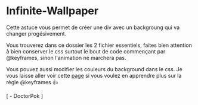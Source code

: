# Infinite-Wallpaper

Cette astuce vous permet de créer une div avec un backgroung qui va changer progésivement.

Vous trouverez dans ce dossier les 2 fichier essentiels, faites bien attention à bien conserver le css surtout le bout de code commençant par @keyframes, sinon l'animation ne marchera pas.

Vous pouvez aussi modifier les couleurs du background dans le css. Je vous laisse aller voir cette [page](https://developer.mozilla.org/fr/docs/Web/CSS/@keyframes) si vous voulez en apprendre plus sur la règle @keyframes 👍

[ - DoctorPok ]
